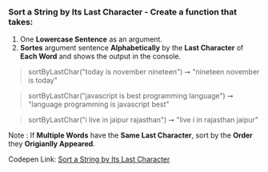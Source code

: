 ### Sort a String by Its Last Character - Create a function that takes: 

1. One **Lowercase Sentence** as an argument. 
1. **Sortes** argument sentence **Alphabetically** by the **Last Character** of **Each Word** and shows the output in the console.

> sortByLastChar("today is november nineteen") ➞ "nineteen november is today" 

> sortByLastChar("javascript is best programming language") ➞ "language programming is javascript best"

> sortByLastChar("i live in jaipur rajasthan") ➞ "live i in rajasthan jaipur"

Note : If **Multiple Words** have the **Same Last Character**, sort by the **Order** they **Origianlly Appeared**.

Codepen Link: [Sort a String by Its Last Character](https://codepen.io/javascriptstudent/pen/mdyzvZy?editors=0012)